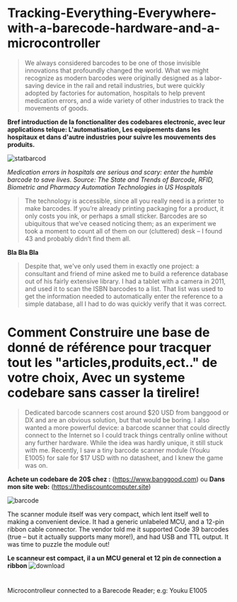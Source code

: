 # Tracking-Everything-Everywhere-with-a-barecode-hardware-and-a-microcontroller

> We always considered barcodes to be one of those invisible innovations that profoundly changed the world. What we might recognize as modern barcodes were originally designed as a labor-saving device in the rail and retail industries, but were quickly adopted by factories for automation, hospitals to help prevent medication errors, and a wide variety of other industries to track the movements of goods.

**Bref introduction de la fonctionaliter des codebares electronic, avec leur applications telque: L'automatisation, Les equipements dans les hospitaux et dans d'autre industries pour suivre les mouvements des produits.**


![statbarcod](https://user-images.githubusercontent.com/16779064/44357094-ce5b8280-a476-11e8-8ec8-e3452e80f4a3.PNG)


*Medication errors in hospitals are serious and scary: enter the humble barcode to save lives.
Source: The State and Trends of Barcode, RFID, Biometric and Pharmacy Automation Technologies in US Hospitals*

>The technology is accessible, since all you really need is a printer to make barcodes. If you’re already printing packaging for a product, it only costs you ink, or perhaps a small sticker. Barcodes are so ubiquitous that we’ve ceased noticing them; as an experiment we took a moment to count all of them on our (cluttered) desk – I found 43 and probably didn’t find them all.

**Bla Bla Bla** 

>Despite that, we've only used them in exactly one project: a consultant and friend of mine asked me to build a reference database out of his fairly extensive library. I had a tablet with a camera in 2011, and used it to scan the ISBN barcodes to a list. That list was used to get the information needed to automatically enter the reference to a simple database, all I had to do was quickly verify that it was correct.


# Comment Construire une base de donné de référence pour tracquer tout les "articles,produits,ect.." de votre choix, Avec un systeme codebare sans casser la tirelire!

>Dedicated barcode scanners cost around $20 USD from banggood or DX and are an obvious solution, but that would be boring. I also wanted a more powerful device: a barcode scanner that could directly connect to the Internet so I could track things centrally online without any further hardware. While the idea was hardly unique, it still stuck with me. Recently, I saw a tiny barcode scanner module (Youku E1005) for sale for $17 USD with no datasheet, and I knew the game was on.

**Achete un codebare de 20$ chez :** (https://www.banggood.com) ou **Dans mon site web:** (https://thediscountcomputer.site)

![barcode](https://user-images.githubusercontent.com/16779064/44361056-5abf7280-a482-11e8-885e-a464782f4624.PNG)

The scanner module itself was very compact, which lent itself well to making a convenient device. It had a generic unlabeled MCU, and a 12-pin ribbon cable connector. The vendor told me it supported Code 39 barcodes (true – but it actually supports many more!), and had USB and TTL output. It was time to puzzle the module out!

**Le scanneur est compact, il a un MCU general et 12 pin de connection a ribbon**  ![download](https://user-images.githubusercontent.com/16779064/44360898-dd93fd80-a481-11e8-819d-482ce3acab25.jpg) 




# 
Microcontrolleur connected to a Barecode Reader; e.g: Youku E1005 
